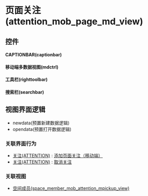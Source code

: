 # 页面关注(attention_mob_page_md_view)  <!-- {docsify-ignore-all} -->



## 控件
#### CAPTIONBAR(captionbar)
#### 移动端多数据视图(mdctrl)
#### 工具栏(righttoolbar)
#### 搜索栏(searchbar)

## 视图界面逻辑
  * newdata(预置新建数据逻辑)
  * opendata(预置打开数据逻辑)


### 关联界面行为
  * [关注(ATTENTION)](module/Base/attention) : [添加页面关注（移动端）](module/Base/attention#界面行为)
  * [关注(ATTENTION)](module/Base/attention) : [取消关注](module/Base/attention#界面行为)

### 关联视图
  * [空间成员(space_member_mob_attention_mpickup_view)](app/view/space_member_mob_attention_mpickup_view)

<script>
 const { createApp } = Vue
  createApp({
    data() {
      return {

      }
    }
  }).use(ElementPlus).mount('#app')
</script>
